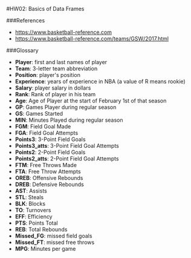 
#HW02: Basics of Data Frames 

###References 
* https://www.basketball-reference.com 
* https://www.basketball-reference.com/teams/GSW/2017.html

###Glossary 
* **Player**: first and last names of player 
* **Team**: 3-letter team abbreviation 
* **Position**: player's position 
* **Experience**: years of experience in NBA (a value of R means rookie)
* **Salary**: player salary in dollars 
* **Rank**: Rank of player in his team 
* **Age**: Age of Player at the start of February 1st of that season 
* **GP**: Games Player during regular season
* **GS**: Games Started 
* **MIN**: Minutes Played during regular season 
* **FGM**: Field Goal Made 
* **FGA**: Field Goal Attempts 
* **Points3**: 3-Point Field Goals 
* **Points3_atts**: 3-Point Field Goal Attempts 
* **Points2**: 2-Point Field Goals 
* **Points2_atts**: 2-Point Field Goal Attempts 
* **FTM**: Free Throws Made 
* **FTA**: Free Throw Attempts 
* **OREB**: Offensive Rebounds 
* **DREB**: Defensive Rebounds 
* **AST**: Assists 
* **STL**: Steals 
* **BLK**: Blocks 
* **TO**: Turnovers 
* **EFF**: Efficiency
* **PTS**: Points Total 
* **REB**: Total Rebounds
* **Missed_FG**: missed field goals 
* **Missed_FT**: missed free throws
* **MPG**: Minutes per game
